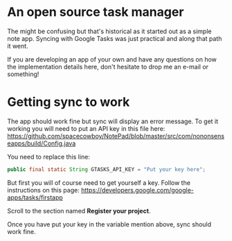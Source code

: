 # An open source task manager
The might be confusing but that's historical as it started out as a simple note app. Syncing with Google Tasks
was just practical and along that path it went.

If you are developing an app of your own and have any questions on how the implementation details here, don't hesitate to drop me an e-mail or something!

# Getting sync to work
The app should work fine but sync will display an error message. To get it working you will need to put an API key in this file here:
https://github.com/spacecowboy/NotePad/blob/master/src/com/nononsenseapps/build/Config.java

You need to replace this line:

```java
public final static String GTASKS_API_KEY = "Put your key here";
```

But first you will of course need to get yourself a key. Follow the instructions on this page:
https://developers.google.com/google-apps/tasks/firstapp

Scroll to the section named __Register your project__.

Once you have put your key in the variable mention above, sync should work fine.
